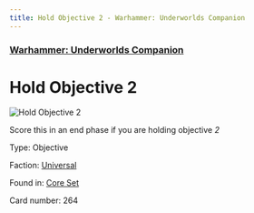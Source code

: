 ```yaml
---
title: Hold Objective 2 - Warhammer: Underworlds Companion
---
```


### [Warhammer: Underworlds Companion](https://guidokessels.github.io/wh-underworlds)

  

# Hold Objective 2

![Hold Objective 2](https://warhammerunderworlds.com/wp-content/uploads/sites/6/2017/12/264_ENG-Hold-Objective-2.png)

Score this in an end phase if you are holding objective <i>2</i>

Type: Objective

Faction: [Universal](https://guidokessels.github.io/wh-underworlds/factions/universal)

Found in: [Core Set](https://guidokessels.github.io/wh-underworlds/locations/core-set)

Card number: 264
